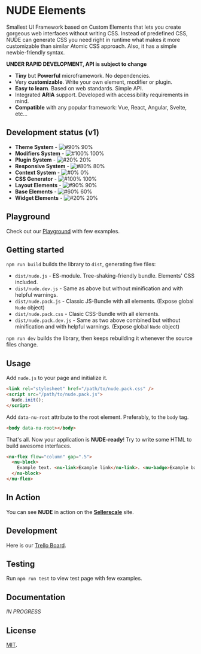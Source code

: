 # NUDE Elements

Smallest UI Framework based on Custom Elements that lets you create gorgeous web interfaces without writing CSS. Instead of predefined CSS, NUDE can generate CSS you need right in runtime what makes it more customizable than similar Atomic CSS approach. Also, it has a simple newbie-friendly syntax.

**UNDER RAPID DEVELOPMENT, API is subject to change**

* **Tiny** but **Powerful** microframework. No dependencies.
* Very **customizable**. Write your own element, modifier or plugin.
* **Easy to learn**. Based on web standards. Simple API.
* Integrated **ARIA** support. Developed with accessibility requirements in mind.
* **Compatible** with any popular framework: Vue, React, Angular, Svelte, etc...

## Development status (v1)

* **Theme System** - ![#90%](https://placehold.it/15/669966/000000?text=+) 90%
* **Modifiers System** - ![#100%](https://placehold.it/15/339966/000000?text=+) 100%
* **Plugin System** - ![#20%](https://placehold.it/15/bb6633/000000?text=+) 20%
* **Responsive System** - ![#80%](https://placehold.it/15/999966/000000?text=+) 80%
* **Context System** - ![#0%](https://placehold.it/15/ff3333/000000?text=+) 0%
* **CSS Generator** - ![#100%](https://placehold.it/15/339966/000000?text=+) 100%
* **Layout Elements** - ![#90%](https://placehold.it/15/669966/000000?text=+) 90%
* **Base Elements** - ![#60%](https://placehold.it/15/999933/000000?text=+) 60%
* **Widget Elements** - ![#20%](https://placehold.it/15/bb6633/000000?text=+) 20%

## Playground

Check out our [Playground](http://bit.ly/nude-elements) with few examples.

## Getting started

`npm run build` builds the library to `dist`, generating five files:

* `dist/nude.js` - ES-module. Tree-shaking-friendly bundle. Elements' CSS included.
* `dist/nude.dev.js` - Same as above but without minification and with helpful warnings.
* `dist/nude.pack.js` - Classic JS-Bundle with all elements. (Expose global `Nude` object)
* `dist/nude.pack.css` - Clasic CSS-Bundle with all elements.
* `dist/nude.pack.dev.js` - Same as two above combined but without minification and with helpful warnings. (Expose global `Nude` object)

`npm run dev` builds the library, then keeps rebuilding it whenever the source files change.

## Usage
Add `nude.js` to your page and initialize it.

```html
<link rel="stylesheet" href="/path/to/nude.pack.css" />
<script src="/path/to/nude.pack.js">
  Nude.init();
</script>
```

Add `data-nu-root` attribute to the root element. Preferably, to the `body` tag.

```html
<body data-nu-root></body>
```

That's all. Now your application is **NUDE-ready**! Try to write some HTML to build awesome interfaces.

```html
<nu-flex flow="column" gap=".5">
  <nu-block>
    Example text. <nu-link>Example link</nu-link>. <nu-badge>Example badge</nu-badge>.
  </nu-block>
</nu-flex>
```

## In Action

You can see **NUDE** in action on the **[Sellerscale](https://sellerscale.com)** site.

## Development

Here is our [Trello Board](https://trello.com/b/zEGV1W3L/nude-framework).

## Testing

Run `npm run test` to view test page with few examples.

## Documentation

*IN PROGRESS*

## License

[MIT](LICENSE).
